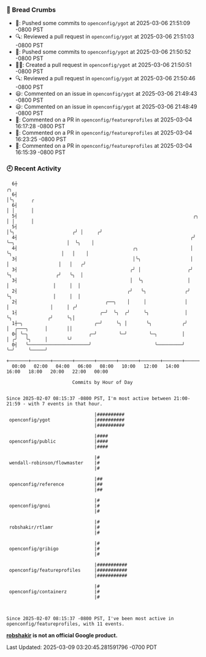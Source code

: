 ### 🍞 Bread Crumbs

 * 🚢: Pushed some commits to `openconfig/ygot` at 2025-03-06 21:51:09 -0800 PST
 * 🔍: Reviewed a pull request in  `openconfig/ygot` at 2025-03-06 21:51:03 -0800 PST
 * 🚢: Pushed some commits to `openconfig/ygot` at 2025-03-06 21:50:52 -0800 PST
 * ✍🏼: Created a pull request in `openconfig/ygot` at 2025-03-06 21:50:51 -0800 PST
 * 🔍: Reviewed a pull request in  `openconfig/ygot` at 2025-03-06 21:50:46 -0800 PST
 * 😃: Commented on an issue in `openconfig/ygot` at 2025-03-06 21:49:43 -0800 PST
 * 😃: Commented on an issue in `openconfig/ygot` at 2025-03-06 21:48:49 -0800 PST
 * 💬: Commented on a PR in  `openconfig/featureprofiles` at 2025-03-04 16:17:28 -0800 PST
 * 💬: Commented on a PR in  `openconfig/featureprofiles` at 2025-03-04 16:23:25 -0800 PST
 * 💬: Commented on a PR in  `openconfig/featureprofiles` at 2025-03-04 16:15:39 -0800 PST

### 🕘 Recent Activity
```
  6┼                                                                                         ╭╮
  6┤                                                                                         │╰╮      ╭
  6┤                                                                                         │ │      │
  5┤                                                                ╭╮                       │ │      │
  5┤                                                                │╰╮                     ╭╯ │     ╭╯
  4┤                                                               ╭╯ ╰─╮                   │  ╰╮    │
  4┤                                          ╭╮                   │    ╰╮                  │   │    │
  3┤                                          │╰╮                  │     │                  │   │   ╭╯
  3┤                                         ╭╯ │                 ╭╯     ╰╮                ╭╯   ╰╮  │
  3┤                                         │  ╰╮                │       │                │     │  │
  2┤                                        ╭╯   ╰╮              ╭╯       ╰╮               │     │  │
  2┤                                ╭──╮    │     │              │         │               │     │ ╭╯
  1┤                              ╭─╯  ╰╮  ╭╯     ╰╮             │         ╰╮             ╭╯     ╰╮│
  1┼─╮                          ╭─╯     ╰╮ │       ╰╮           ╭╯          │  ╭───╮      │       ││
  0┤ ╰─╮                      ╭─╯        ╰─╯        ╰─╮         │           │ ╭╯   ╰╮     │       ╰╯
  0┤   ╰──────────────────────╯                       ╰─────────╯           ╰─╯     ╰─────╯
    +───────+───────+───────+───────+───────+───────+───────+───────+───────+───────+───────+───────+────
  00:00   02:00   04:00   06:00   08:00   10:00   12:00   14:00   16:00   18:00   20:00   22:00   00:00   

						Commits by Hour of Day


Since 2025-02-07 08:15:37 -0800 PST, I'm most active between 21:00-21:59 - with 7 events in that hour.

```



```
                                |##########
 openconfig/ygot                |##########
                                |##########

                                |####
 openconfig/public              |####
                                |####

                                |#
 wendall-robinson/flowmaster    |#
                                |#

                                |##
 openconfig/reference           |##
                                |##

                                |#
 openconfig/gnoi                |#
                                |#

                                |#
 robshakir/rtlamr               |#
                                |#

                                |#
 openconfig/gribigo             |#
                                |#

                                |###########
 openconfig/featureprofiles     |###########
                                |###########

                                |#
 openconfig/containerz          |#
                                |#



Since 2025-02-07 08:15:37 -0800 PST, I've been most active in openconfig/featureprofiles, with 11 events.

```
**[robshakir](mailto:robjs@google.com) is not an official Google product.**  


Last Updated: 2025-03-09 03:20:45.281591796 -0700 PDT
